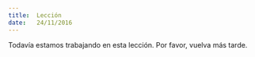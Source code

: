 ```yaml
---
title:  Lección
date:   24/11/2016
---
```


Todavía estamos trabajando en esta lección. Por favor, vuelva más tarde.